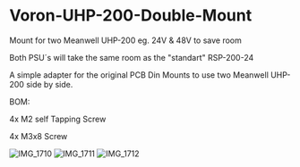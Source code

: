 # Voron-UHP-200-Double-Mount
Mount for two Meanwell UHP-200 eg. 24V &amp; 48V to save room

Both PSU´s will take the same room as the "standart" RSP-200-24

A simple adapter for the original PCB Din Mounts to use two Meanwell UHP-200 side by side.

BOM:

4x M2 self Tapping Screw

4x M3x8 Screw


![IMG_1710](https://user-images.githubusercontent.com/45642270/165716770-94c83168-5638-4939-9276-feeb2959da61.png)
![IMG_1711](https://user-images.githubusercontent.com/45642270/165716974-1adc4e20-b619-481e-bdf3-80909b4c4b52.png)
![IMG_1712](https://user-images.githubusercontent.com/45642270/165716990-9296d587-df1c-4380-b338-3eda23dc8178.png)
